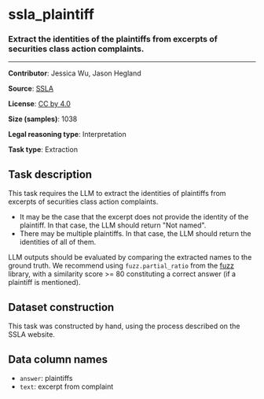 # ssla_plaintiff

### Extract the identities of the plaintiffs from excerpts of securities class action complaints.
---

**Contributor**: Jessica Wu, Jason Hegland

**Source**: [SSLA](https://sla.law.stanford.edu/)

**License**: [CC by 4.0](https://creativecommons.org/licenses/by/4.0/)

**Size (samples)**: 1038

**Legal reasoning type**: Interpretation

**Task type**: Extraction

## Task description 

This task requires the LLM to extract the identities of plaintiffs from excerpts of securities class action complaints.

- It may be the case that the excerpt does not provide the identity of the plaintiff. In that case, the LLM should return "Not named".
- There may be multiple plaintiffs. In that case, the LLM should return the identities of all of them.

LLM outputs should be evaluated by comparing the extracted names to the ground truth. We recommend using `fuzz.partial_ratio` from the [fuzz](https://github.com/seatgeek/thefuzz) library, with a similarity score >= 80 constituting a correct answer (if a plaintiff is mentioned).


## Dataset construction

This task was constructed by hand, using the process described on the SSLA website.

## Data column names

- `answer`: plaintiffs
- `text`: excerpt from complaint